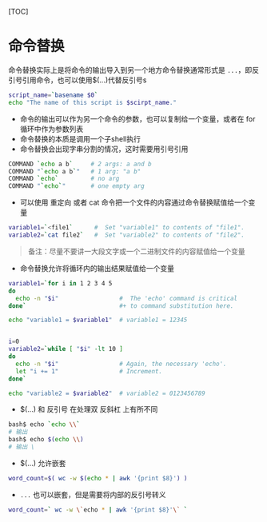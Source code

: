 [TOC]
# 命令替换
命令替换实际上是将命令的输出导入到另一个地方命令替换通常形式是 `...`，即反引号引用命令，也可以使用$(...)代替反引号s
```sh
script_name=`basename $0`
echo "The name of this script is $scirpt_name."
```
- 命令的输出可以作为另一个命令的参数，也可以复制给一个变量，或者在 for 循环中作为参数列表
- 命令替换的本质是调用一个子shell执行
- 命令替换会出现字串分割的情况，这时需要用引号引用
```sh
COMMAND `echo a b`     # 2 args: a and b
COMMAND "`echo a b`"   # 1 arg: "a b"
COMMAND `echo`         # no arg
COMMAND "`echo`"       # one empty arg
```
- 可以使用 重定向 或者 cat 命令把一个文件的内容通过命令替换赋值给一个变量
```sh
variable1=`<file1`      #  Set "variable1" to contents of "file1".
variable2=`cat file2`   #  Set "variable2" to contents of "file2".
```
>备注：尽量不要讲一大段文字或一个二进制文件的内容赋值给一个变量

- 命令替换允许将循环内的输出结果赋值给一个变量
```sh
variable1=`for i in 1 2 3 4 5
do
  echo -n "$i"                 #  The 'echo' command is critical
done`                          #+ to command substitution here.

echo "variable1 = $variable1"  # variable1 = 12345


i=0
variable2=`while [ "$i" -lt 10 ]
do
  echo -n "$i"                 # Again, the necessary 'echo'.
  let "i += 1"                 # Increment.
done`

echo "variable2 = $variable2"  # variable2 = 0123456789
```
- $(...) 和 反引号 在处理双 反斜杠 上有所不同
```sh
bash$ echo `echo \\`
# 输出
bash$ echo $(echo \\)
# 输出 \
```
- $(...) 允许嵌套
```sh
word_count=$( wc -w $(echo * | awk '{print $8}') )
```
- `...` 也可以嵌套，但是需要将内部的反引号转义
```sh
word_count=` wc -w \`echo * | awk '{print $8}'\` `
```
